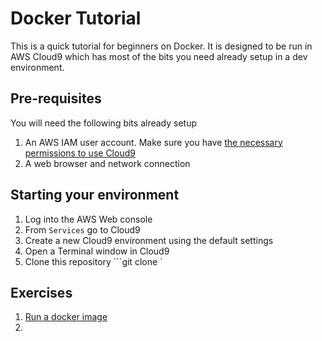 # Docker Tutorial

This is a quick tutorial for beginners on Docker. It is designed to be run in AWS Cloud9 which has most of the 
bits you need already setup in a dev environment.

## Pre-requisites

You will need the following bits already setup

1. An AWS IAM user account. Make sure you have [the necessary permissions to use Cloud9](http://docs.aws.amazon.com/cloud9/latest/user-guide/setup.html)
2. A web browser and network connection

## Starting your environment

1. Log into the AWS Web console
2. From `Services` go to Cloud9
3. Create a new Cloud9 environment using the default settings
4. Open a Terminal window in Cloud9
5. Clone this repository
   ```git clone <repo url>`


## Exercises

1. [Run a docker image](01-RunDockerImage)
2. 